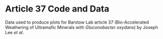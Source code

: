 # Article 37 Code and Data

Data used to produce plots for Barstow Lab article 37 (Bio-Accelerated Weathering of Ultramafic Minerals with *Gluconobacter oxydans*) by Joseph Lee *et al*.
